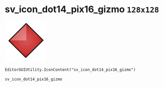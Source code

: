 # sv_icon_dot14_pix16_gizmo `128x128`
<img src="/img/sv_icon_dot14_pix16_gizmo.png" width=128 height=128>

``` CSharp
EditorGUIUtility.IconContent("sv_icon_dot14_pix16_gizmo")
```
```
sv_icon_dot14_pix16_gizmo
```
